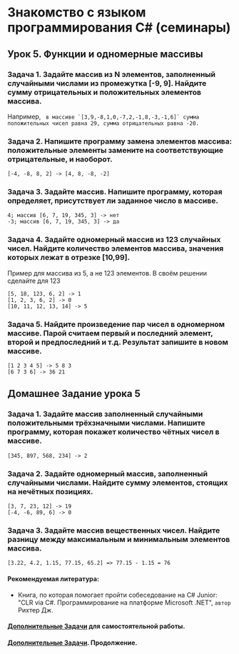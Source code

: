 # Знакомство с языком программирования C# (семинары)

## Урок 5. Функции и одномерные массивы

### Задача 1. Задайте массив из N элементов, заполненный случайными числами из промежутка [-9, 9]. Найдите сумму отрицательных и положительных элементов массива. 

Например, 
``` в массиве `[3,9,-8,1,0,-7,2,-1,8,-3,-1,6]` сумма положительных чисел равна 29, сумма отрицательных равна -20.```

### Задача 2. Напишите программу замена элементов массива: положительные элементы замените на соответствующие отрицательные, и наоборот.

```[-4, -8, 8, 2] -> [4, 8, -8, -2]```

### Задача 3. Задайте массив. Напишите программу, которая определяет, присутствует ли заданное число в массиве.
```
4; массив [6, 7, 19, 345, 3] -> нет
-3; массив [6, 7, 19, 345, 3] -> да
```

### Задача 4. Задайте одномерный массив из 123 случайных чисел. Найдите количество элементов массива, значения которых лежат в отрезке [10,99].

Пример для массива из 5, а не 123 элементов. В своём решении сделайте для 123
```
[5, 18, 123, 6, 2] -> 1
[1, 2, 3, 6, 2] -> 0
[10, 11, 12, 13, 14] -> 5
```

### Задача 5. Найдите произведение пар чисел в одномерном массиве. Парой считаем первый и последний элемент, второй и предпоследний и т.д. Результат запишите в новом массиве.
```
[1 2 3 4 5] -> 5 8 3
[6 7 3 6] -> 36 21
```


## Домашнее Задание урока 5

### Задача 1. Задайте массив заполненный случайными положительными трёхзначными числами. Напишите программу, которая покажет количество чётных чисел в массиве.
```
[345, 897, 568, 234] -> 2
```

### Задача 2. Задайте одномерный массив, заполненный случайными числами. Найдите сумму элементов, стоящих на нечётных позициях.
```
[3, 7, 23, 12] -> 19
[-4, -6, 89, 6] -> 0
```

### Задача 3. Задайте массив вещественных чисел. Найдите разницу между максимальным и минимальным элементов массива.
```
[3.22, 4.2, 1.15, 77.15, 65.2] => 77.15 - 1.15 = 76
```


#### Рекомендуемая литература:

* Книга, по которая помогает пройти собеседование на C# Junior: "CLR via C#. Программирование на платформе Microsoft .NET", `автор` Рихтер Дж.


#### [Дополнительные Задачи](https://c-sharp.pro/задачник/ "Дополнительные Задачи")  для самостоятельной работы.

#### [Дополнительные Задачи](https://metanit.com/sharp/practice/1.1.php/ "Дополнительные Задачи"). Продолжение.